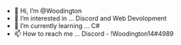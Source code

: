 - 👋 Hi, I’m @Woodington
- 👀 I’m interested in ... Discord and Web Devolopment
- 🌱 I’m currently learning ... C#
- 📫 How to reach me ... Discord - !Woodington14#4989

<!---
Woodington/Woodington is a ✨ special ✨ repository because its `README.md` (this file) appears on your GitHub profile.
You can click the Preview link to take a look at your changes.
--->
